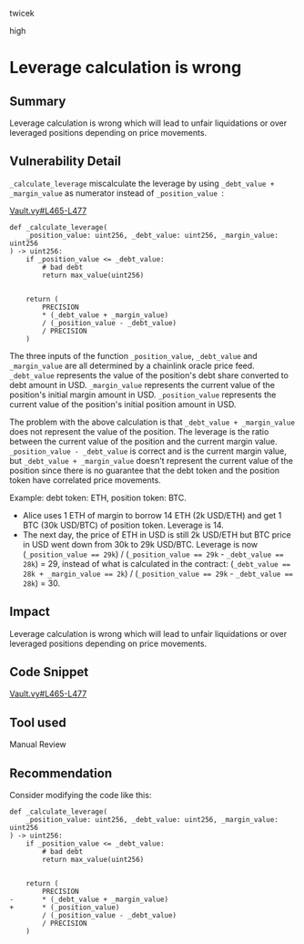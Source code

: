 twicek

high

# Leverage calculation is wrong

## Summary
Leverage calculation is wrong which will lead to unfair liquidations or over leveraged positions depending on price movements.

## Vulnerability Detail
`_calculate_leverage` miscalculate the leverage by using `_debt_value + _margin_value` as numerator instead of `_position_value `:

[Vault.vy#L465-L477](https://github.com/sherlock-audit/2023-06-unstoppable/blob/main/unstoppable-dex-audit/contracts/margin-dex/Vault.vy#L465-L477)
```solidity
def _calculate_leverage(
    _position_value: uint256, _debt_value: uint256, _margin_value: uint256
) -> uint256:
    if _position_value <= _debt_value:
        # bad debt
        return max_value(uint256)


    return (
        PRECISION
        * (_debt_value + _margin_value)
        / (_position_value - _debt_value)
        / PRECISION
    )
```

The three inputs of the function `_position_value`, `_debt_value` and `_margin_value` are all determined by a chainlink oracle price feed.
`_debt_value` represents the value of the position's debt share converted to debt amount in USD.
`_margin_value` represents the current value of the position's initial margin amount in USD.
`_position_value` represents the current value of the position's initial position amount in USD.

The problem with the above calculation is that `_debt_value + _margin_value` does not represent the value of the position. The leverage is the ratio between the current value of the position and the current margin value. `_position_value - _debt_value` is correct and is the current margin value, but `_debt_value + _margin_value` doesn't represent the current value of the position since there is no guarantee that the debt token and the position token have correlated price movements.

Example: debt token: ETH, position token: BTC.
- Alice uses 1 ETH of margin to borrow 14 ETH (2k USD/ETH) and get 1 BTC (30k USD/BTC) of position token. Leverage is 14.
- The next day, the price of ETH in USD is still 2k USD/ETH but BTC price in USD went down from 30k to 29k USD/BTC. Leverage is now (`_position_value == 29k`) / (`_position_value == 29k` - `_debt_value == 28k`) = 29, instead of what is calculated in the contract: (`_debt_value == 28k + _margin_value == 2k`) / (`_position_value == 29k` - `_debt_value == 28k`) = 30.


## Impact
Leverage calculation is wrong which will lead to unfair liquidations or over leveraged positions depending on price movements.

## Code Snippet
[Vault.vy#L465-L477](https://github.com/sherlock-audit/2023-06-unstoppable/blob/main/unstoppable-dex-audit/contracts/margin-dex/Vault.vy#L465-L477)

## Tool used

Manual Review

## Recommendation
Consider modifying the code like this:

```solidity
def _calculate_leverage(
    _position_value: uint256, _debt_value: uint256, _margin_value: uint256
) -> uint256:
    if _position_value <= _debt_value:
        # bad debt
        return max_value(uint256)


    return (
        PRECISION
-       * (_debt_value + _margin_value)
+       * (_position_value)
        / (_position_value - _debt_value)
        / PRECISION
    )
```